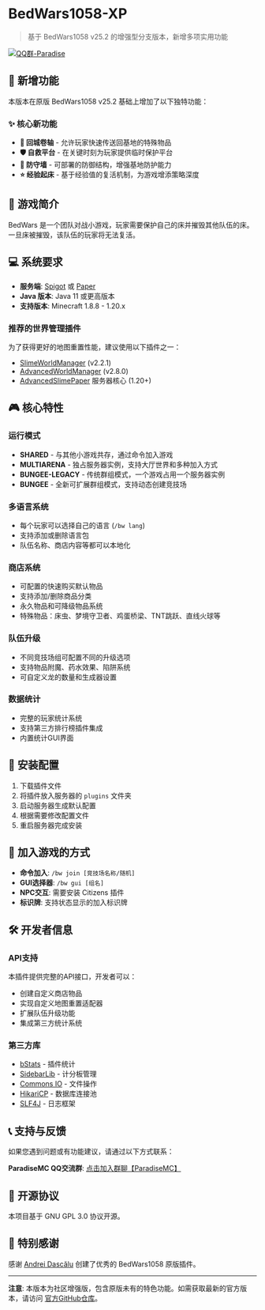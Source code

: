 # BedWars1058-XP

> 基于 BedWars1058 v25.2 的增强型分支版本，新增多项实用功能

[![QQ群-Paradise](https://img.shields.io/badge/QQ群-Paradise-blue?style=flat-square&logo=tencent-qq)](https://qm.qq.com/q/5o9RKWy6aI)

## 🚀 新增功能

本版本在原版 BedWars1058 v25.2 基础上增加了以下独特功能：

### ✨ 核心新功能

- **📜 回城卷轴** - 允许玩家快速传送回基地的特殊物品
- **🛡️ 自救平台** - 在关键时刻为玩家提供临时保护平台
- **🏰 防守墙** - 可部署的防御结构，增强基地防护能力
- **⭐ 经验起床** - 基于经验值的复活机制，为游戏增添策略深度

## 📝 游戏简介

BedWars 是一个团队对战小游戏，玩家需要保护自己的床并摧毁其他队伍的床。一旦床被摧毁，该队伍的玩家将无法复活。

## 💻 系统要求

- **服务端**: [Spigot](https://www.spigotmc.org/) 或 [Paper](https://papermc.io/)
- **Java 版本**: Java 11 或更高版本
- **支持版本**: Minecraft 1.8.8 - 1.20.x

### 推荐的世界管理插件

为了获得更好的地图重置性能，建议使用以下插件之一：

- [SlimeWorldManager](https://www.spigotmc.org/resources/slimeworldmanager.69974/) (v2.2.1)
- [AdvancedWorldManager](https://www.spigotmc.org/resources/advanced-slimeworldmanager.87209/) (v2.8.0)
- [AdvancedSlimePaper](https://github.com/InfernalSuite/AdvancedSlimePaper) 服务器核心 (1.20+)

## 🎮 核心特性

### 运行模式
- **SHARED** - 与其他小游戏共存，通过命令加入游戏
- **MULTIARENA** - 独占服务器实例，支持大厅世界和多种加入方式
- **BUNGEE-LEGACY** - 传统群组模式，一个游戏占用一个服务器实例
- **BUNGEE** - 全新可扩展群组模式，支持动态创建竞技场

### 多语言系统
- 每个玩家可以选择自己的语言 (`/bw lang`)
- 支持添加或删除语言包
- 队伍名称、商店内容等都可以本地化

### 商店系统
- 可配置的快速购买默认物品
- 支持添加/删除商品分类
- 永久物品和可降级物品系统
- 特殊物品：床虫、梦境守卫者、鸡蛋桥梁、TNT跳跃、直线火球等

### 队伍升级
- 不同竞技场组可配置不同的升级选项
- 支持物品附魔、药水效果、陷阱系统
- 可自定义龙的数量和生成器设置

### 数据统计
- 完整的玩家统计系统
- 支持第三方排行榜插件集成
- 内置统计GUI界面

## 🔧 安装配置

1. 下载插件文件
2. 将插件放入服务器的 `plugins` 文件夹
3. 启动服务器生成默认配置
4. 根据需要修改配置文件
5. 重启服务器完成安装

## 🎯 加入游戏的方式

- **命令加入**: `/bw join [竞技场名称/随机]`
- **GUI选择器**: `/bw gui [组名]`
- **NPC交互**: 需要安装 Citizens 插件
- **标识牌**: 支持状态显示的加入标识牌

## 🛠️ 开发者信息

### API支持
本插件提供完整的API接口，开发者可以：
- 创建自定义商店物品
- 实现自定义地图重置适配器
- 扩展队伍升级功能
- 集成第三方统计系统

### 第三方库
- [bStats](https://bstats.org/) - 插件统计
- [SidebarLib](https://github.com/andrei1058/SiderbarLib) - 计分板管理
- [Commons IO](https://commons.apache.org/) - 文件操作
- [HikariCP](https://github.com/brettwooldridge/HikariCP) - 数据库连接池
- [SLF4J](http://www.slf4j.org/) - 日志框架

## 📞 支持与反馈

如果您遇到问题或有功能建议，请通过以下方式联系：

**ParadiseMC QQ交流群**: [点击加入群聊【ParadiseMC】](https://qm.qq.com/q/5o9RKWy6aI)

## 📄 开源协议

本项目基于 GNU GPL 3.0 协议开源。

## 🙏 特别感谢

感谢 [Andrei Dascălu](https://github.com/andrei1058) 创建了优秀的 BedWars1058 原版插件。

---

**注意**: 本版本为社区增强版，包含原版未有的特色功能。如需获取最新的官方版本，请访问 [官方GitHub仓库](https://github.com/andrei1058/BedWars1058)。